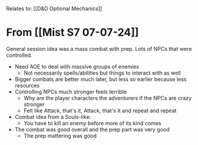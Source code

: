 Relates to: [[D&D Optional Mechanics]]
# From [[Mist S7 07-07-24]]
General session idea was a mass combat with prep. Lots of NPCs that were controlled.
- Need AOE to deal with massive groups of enemies
	- Not necessarily spells/abilities but things to interact with as well
- Bigger combats are better much later, but less so earlier because less resources
- Controlling NPCs much stronger feels terrible
	- Why are the player characters the adventurers if the NPCs are crazy stronger
	- Felt like Attack, that's it, Attack, that's it and repeat and repeat
- Combat idea from a Souls-like:
	- You have to kill an enemy before more of its kind comes
- The combat was good overall and the prep part was very good
	- The prep mattering was good